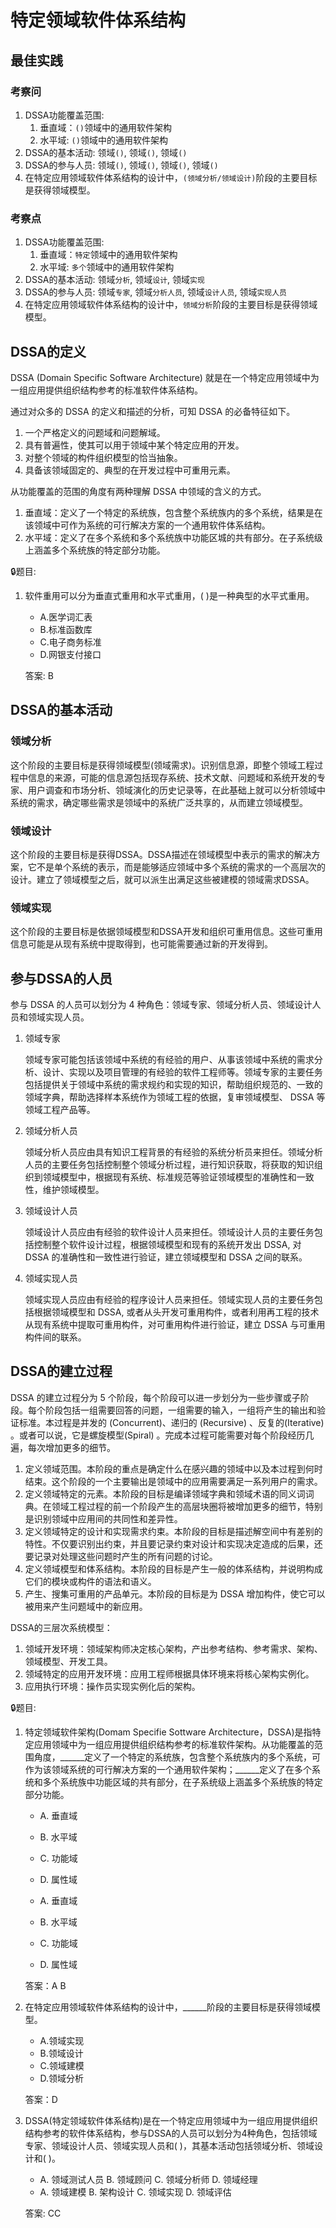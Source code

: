 # 特定领域软件体系结构

## 最佳实践


### 考察问


1. DSSA功能覆盖范围:
    1. 垂直域：`()`领域中的通用软件架构
    2. 水平域: `()`领域中的通用软件架构
2. DSSA的基本活动: 领域`()`, 领域`()`, 领域`()`
3. DSSA的参与人员: 领域`()`, 领域`()`, 领域`()`, 领域`()`
4. 在特定应用领域软件体系结构的设计中，`(领域分析/领域设计)`阶段的主要目标是获得领域模型。

### 考察点

1. DSSA功能覆盖范围:
    1. 垂直域：`特定`领域中的通用软件架构
    2. 水平域: `多个`领域中的通用软件架构
2. DSSA的基本活动: 领域`分析`, 领域`设计`, 领域`实现`
3. DSSA的参与人员: 领域`专家`, 领域`分析人员`, 领域`设计人员`, 领域`实现人员`
4. 在特定应用领域软件体系结构的设计中，`领域分析`阶段的主要目标是获得领域模型。






## DSSA的定义


DSSA (Domain  Specific  Software Architecture) 就是在一个特定应用领域中为一组应用提供组织结构参考的标准软件体系结构。

通过对众多的 DSSA 的定义和描述的分析，可知 DSSA 的必备特征如下。

1. 一个严格定义的问题域和问题解域。
2. 具有普遍性，使其可以用于领域中某个特定应用的开发。
3. 对整个领域的构件组织模型的恰当抽象。
4. 具备该领域固定的、典型的在开发过程中可重用元素。

从功能覆盖的范围的角度有两种理解 DSSA 中领域的含义的方式。

1. 垂直域：定义了一个特定的系统族，包含整个系统族内的多个系统，结果是在该领域中可作为系统的可行解决方案的一个通用软件体系结构。
2. 水平域：定义了在多个系统和多个系统族中功能区城的共有部分。在子系统级上涵盖多个系统族的特定部分功能。



🔒题目:

1. 软件重用可以分为垂直式重用和水平式重用，(  )是一种典型的水平式重用。

    - A.医学词汇表
    - B.标准函数库
    - C.电子商务标准
    - D.网银支付接口 

    答案: B




## DSSA的基本活动


### 领域分析

这个阶段的主要目标是获得领域模型(领域需求)。识别信息源，即整个领域工程过程中信息的来源，可能的信息源包括现存系统、技术文献、问题域和系统开发的专家、用户调查和市场分析、领域演化的历史记录等，在此基础上就可以分析领域中系统的需求，确定哪些需求是领域中的系统广泛共享的，从而建立领域模型。

### 领域设计

这个阶段的主要目标是获得DSSA。DSSA描述在领域模型中表示的需求的解决方案，它不是单个系统的表示，而是能够适应领域中多个系统的需求的一个高层次的设计。建立了领域模型之后，就可以派生出满足这些被建模的领域需求DSSA。

### 领域实现

这个阶段的主要目标是依据领域模型和DSSA开发和组织可重用信息。这些可重用信息可能是从现有系统中提取得到，也可能需要通过新的开发得到。 


## 参与DSSA的人员

参与 DSSA 的人员可以划分为 4 种角色：领域专家、领域分析人员、领域设计人员和领域实现人员。

1. 领域专家

    领域专家可能包括该领域中系统的有经验的用户、从事该领域中系统的需求分析、设计、实现以及项目管理的有经验的软件工程师等。领域专家的主要任务包括提供关于领域中系统的需求规约和实现的知识，帮助组织规范的、一致的领域字典，帮助选择样本系统作为领域工程的依据，复审领域模型、 DSSA 等领域工程产品等。

2. 领域分析人员

    领域分析人员应由具有知识工程背景的有经验的系统分析员来担任。领域分析人员的主要任务包括控制整个领域分析过程，进行知识获取，将获取的知识组织到领域模型中，根据现有系统、标准规范等验证领域模型的准确性和一致性，维护领域模型。

3. 领域设计人员

    领域设计人员应由有经验的软件设计人员来担任。领域设计人员的主要任务包括控制整个软件设计过程，根据领域模型和现有的系统开发出 DSSA, 对 DSSA 的准确性和一致性进行验证，建立领域模型和 DSSA 之间的联系。

4. 领域实现人员

    领域实现人员应由有经验的程序设计人员来担任。领域实现人员的主要任务包括根据领域模型和 DSSA, 或者从头开发可重用构件，或者利用再工程的技术从现有系统中提取可重用构件，对可重用构件进行验证，建立 DSSA 与可重用构件间的联系。

## DSSA的建立过程

DSSA 的建立过程分为 5 个阶段，每个阶段可以进一步划分为一些步骤或子阶段。每个阶段包括一组需要回答的问题，一组需要的输入，一组将产生的输出和验证标准。本过程是并发的 (Concurrent)、递归的 (Recursive) 、反复的(Iterative) 。或者可以说，它是螺旋模型(Spiral) 。完成本过程可能需要对每个阶段经历几遍，每次增加更多的细节。

1. 定义领域范围。本阶段的重点是确定什么在感兴趣的领域中以及本过程到何时结束。这个阶段的一个主要输出是领域中的应用需要满足一系列用户的需求。
2. 定义领域特定的元素。本阶段的目标是编译领域字典和领域术语的同义词词典。在领域工程过程的前一个阶段产生的高层块圈将被增加更多的细节，特别是识别领域中应用间的共同性和差异性。
3. 定义领域特定的设计和实现需求约束。本阶段的目标是描述解空间中有差别的特性。不仅要识别出约束，并且要记录约束对设计和实现决定造成的后果，还要记录对处理这些问题时产生的所有问题的讨论。
4. 定义领域模型和体系结构。本阶段的目标是产生一般的体系结构，并说明构成它们的模块或构件的语法和语义。
5. 产生、搜集可重用的产品单元。本阶段的目标是为 DSSA 增加构件，使它可以被用来产生问题域中的新应用。

DSSA的三层次系统模型：

1. 领域开发环境：领域架构师决定核心架构，产出参考结构、参考需求、架构、领域模型、开发工具。
2. 领域特定的应用开发环境：应用工程师根据具体环境来将核心架构实例化。
3. 应用执行环境：操作员实现实例化后的架构。

🔒题目:

1. 特定领域软件架构(Domam Specifie Sottware Architecture，DSSA)是指特定应用领域中为一组应用提供组织结构参考的标准软件架构。从功能覆盖的范围角度，______定义了一个特定的系统族，包含整个系统族内的多个系统，可作为该领域系统的可行解决方案的一个通用软件架构；______定义了在多个系统和多个系统族中功能区域的共有部分，在子系统级上涵盖多个系统族的特定部分功能。

    - A. 垂直域
    - B. 水平域
    - C. 功能域
    - D. 属性域

    - A. 垂直域
    - B. 水平域
    - C. 功能域
    - D. 属性域

    答案：A B

2. 在特定应用领域软件体系结构的设计中，______阶段的主要目标是获得领域模型。

    - A.领域实现
    - B.领域设计
    - C.领域建模
    - D.领域分析

    答案：D

3. DSSA(特定领域软件体系结构)是在一个特定应用领域中为一组应用提供组织结构参考的软件体系结构，参与DSSA的人员可以划分为4种角色，包括领域专家、领域设计人员、领域实现人员和(  )，其基本活动包括领域分析、领域设计和(  )。

    - A. 领域测试人员  B. 领域顾问  C. 领域分析师  D. 领域经理
    - A. 领域建模  B. 架构设计  C. 领域实现  D. 领域评估

    答案: CC





